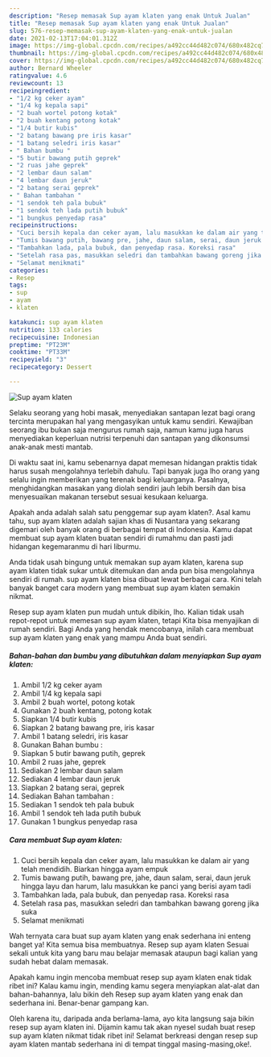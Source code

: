 ```yaml
---
description: "Resep memasak Sup ayam klaten yang enak Untuk Jualan"
title: "Resep memasak Sup ayam klaten yang enak Untuk Jualan"
slug: 576-resep-memasak-sup-ayam-klaten-yang-enak-untuk-jualan
date: 2021-02-13T17:04:01.312Z
image: https://img-global.cpcdn.com/recipes/a492cc44d482c074/680x482cq70/sup-ayam-klaten-foto-resep-utama.jpg
thumbnail: https://img-global.cpcdn.com/recipes/a492cc44d482c074/680x482cq70/sup-ayam-klaten-foto-resep-utama.jpg
cover: https://img-global.cpcdn.com/recipes/a492cc44d482c074/680x482cq70/sup-ayam-klaten-foto-resep-utama.jpg
author: Bernard Wheeler
ratingvalue: 4.6
reviewcount: 13
recipeingredient:
- "1/2 kg ceker ayam"
- "1/4 kg kepala sapi"
- "2 buah wortel potong kotak"
- "2 buah kentang potong kotak"
- "1/4 butir kubis"
- "2 batang bawang pre iris kasar"
- "1 batang seledri iris kasar"
- " Bahan bumbu "
- "5 butir bawang putih geprek"
- "2 ruas jahe geprek"
- "2 lembar daun salam"
- "4 lembar daun jeruk"
- "2 batang serai geprek"
- " Bahan tambahan "
- "1 sendok teh pala bubuk"
- "1 sendok teh lada putih bubuk"
- "1 bungkus penyedap rasa"
recipeinstructions:
- "Cuci bersih kepala dan ceker ayam, lalu masukkan ke dalam air yang telah mendidih. Biarkan hingga ayam empuk"
- "Tumis bawang putih, bawang pre, jahe, daun salam, serai, daun jeruk hingga layu dan harum, lalu masukkan ke panci yang berisi ayam tadi"
- "Tambahkan lada, pala bubuk, dan penyedap rasa. Koreksi rasa"
- "Setelah rasa pas, masukkan seledri dan tambahkan bawang goreng jika suka"
- "Selamat menikmati"
categories:
- Resep
tags:
- sup
- ayam
- klaten

katakunci: sup ayam klaten 
nutrition: 133 calories
recipecuisine: Indonesian
preptime: "PT23M"
cooktime: "PT33M"
recipeyield: "3"
recipecategory: Dessert

---
```



![Sup ayam klaten](https://img-global.cpcdn.com/recipes/a492cc44d482c074/680x482cq70/sup-ayam-klaten-foto-resep-utama.jpg)

Selaku seorang yang hobi masak, menyediakan santapan lezat bagi orang tercinta merupakan hal yang mengasyikan untuk kamu sendiri. Kewajiban seorang ibu bukan saja mengurus rumah saja, namun kamu juga harus menyediakan keperluan nutrisi terpenuhi dan santapan yang dikonsumsi anak-anak mesti mantab.

Di waktu  saat ini, kamu sebenarnya dapat memesan hidangan praktis tidak harus susah mengolahnya terlebih dahulu. Tapi banyak juga lho orang yang selalu ingin memberikan yang terenak bagi keluarganya. Pasalnya, menghidangkan masakan yang diolah sendiri jauh lebih bersih dan bisa menyesuaikan makanan tersebut sesuai kesukaan keluarga. 



Apakah anda adalah salah satu penggemar sup ayam klaten?. Asal kamu tahu, sup ayam klaten adalah sajian khas di Nusantara yang sekarang digemari oleh banyak orang di berbagai tempat di Indonesia. Kamu dapat membuat sup ayam klaten buatan sendiri di rumahmu dan pasti jadi hidangan kegemaranmu di hari liburmu.

Anda tidak usah bingung untuk memakan sup ayam klaten, karena sup ayam klaten tidak sukar untuk ditemukan dan anda pun bisa mengolahnya sendiri di rumah. sup ayam klaten bisa dibuat lewat berbagai cara. Kini telah banyak banget cara modern yang membuat sup ayam klaten semakin nikmat.

Resep sup ayam klaten pun mudah untuk dibikin, lho. Kalian tidak usah repot-repot untuk memesan sup ayam klaten, tetapi Kita bisa menyajikan di rumah sendiri. Bagi Anda yang hendak mencobanya, inilah cara membuat sup ayam klaten yang enak yang mampu Anda buat sendiri.

<!--inarticleads1-->

##### Bahan-bahan dan bumbu yang dibutuhkan dalam menyiapkan Sup ayam klaten:

1. Ambil 1/2 kg ceker ayam
1. Ambil 1/4 kg kepala sapi
1. Ambil 2 buah wortel, potong kotak
1. Gunakan 2 buah kentang, potong kotak
1. Siapkan 1/4 butir kubis
1. Siapkan 2 batang bawang pre, iris kasar
1. Ambil 1 batang seledri, iris kasar
1. Gunakan  Bahan bumbu :
1. Siapkan 5 butir bawang putih, geprek
1. Ambil 2 ruas jahe, geprek
1. Sediakan 2 lembar daun salam
1. Sediakan 4 lembar daun jeruk
1. Siapkan 2 batang serai, geprek
1. Sediakan  Bahan tambahan :
1. Sediakan 1 sendok teh pala bubuk
1. Ambil 1 sendok teh lada putih bubuk
1. Gunakan 1 bungkus penyedap rasa




<!--inarticleads2-->

##### Cara membuat Sup ayam klaten:

1. Cuci bersih kepala dan ceker ayam, lalu masukkan ke dalam air yang telah mendidih. Biarkan hingga ayam empuk
1. Tumis bawang putih, bawang pre, jahe, daun salam, serai, daun jeruk hingga layu dan harum, lalu masukkan ke panci yang berisi ayam tadi
1. Tambahkan lada, pala bubuk, dan penyedap rasa. Koreksi rasa
1. Setelah rasa pas, masukkan seledri dan tambahkan bawang goreng jika suka
1. Selamat menikmati




Wah ternyata cara buat sup ayam klaten yang enak sederhana ini enteng banget ya! Kita semua bisa membuatnya. Resep sup ayam klaten Sesuai sekali untuk kita yang baru mau belajar memasak ataupun bagi kalian yang sudah hebat dalam memasak.

Apakah kamu ingin mencoba membuat resep sup ayam klaten enak tidak ribet ini? Kalau kamu ingin, mending kamu segera menyiapkan alat-alat dan bahan-bahannya, lalu bikin deh Resep sup ayam klaten yang enak dan sederhana ini. Benar-benar gampang kan. 

Oleh karena itu, daripada anda berlama-lama, ayo kita langsung saja bikin resep sup ayam klaten ini. Dijamin kamu tak akan nyesel sudah buat resep sup ayam klaten nikmat tidak ribet ini! Selamat berkreasi dengan resep sup ayam klaten mantab sederhana ini di tempat tinggal masing-masing,oke!.


